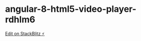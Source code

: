 # angular-8-html5-video-player-rdhlm6

[Edit on StackBlitz ⚡️](https://stackblitz.com/edit/angular-8-html5-video-player-rdhlm6)